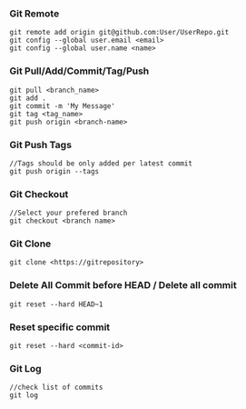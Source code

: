 ### Git Remote
```
git remote add origin git@github.com:User/UserRepo.git
git config --global user.email <email>
git config --global user.name <name>
```
### Git Pull/Add/Commit/Tag/Push
```
git pull <branch_name>
git add .
git commit -m 'My Message'
git tag <tag_name>
git push origin <branch-name>
```
### Git Push Tags
```
//Tags should be only added per latest commit
git push origin --tags
```
### Git Checkout
```
//Select your prefered branch
git checkout <branch name>
```
### Git Clone
```
git clone <https://gitrepository>
```
### Delete All Commit before HEAD / Delete all commit
```
git reset --hard HEAD~1
```
### Reset specific commit
```
git reset --hard <commit-id>
```
### Git Log
```
//check list of commits
git log
```
